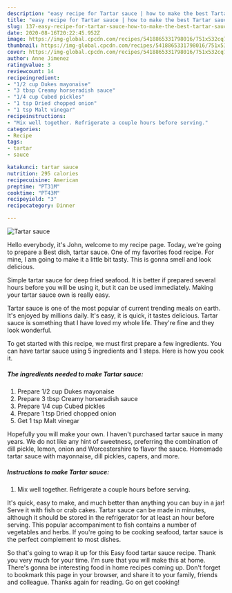 ```yaml
---
description: "easy recipe for Tartar sauce | how to make the best Tartar sauce"
title: "easy recipe for Tartar sauce | how to make the best Tartar sauce"
slug: 137-easy-recipe-for-tartar-sauce-how-to-make-the-best-tartar-sauce
date: 2020-08-16T20:22:45.952Z
image: https://img-global.cpcdn.com/recipes/5418865331798016/751x532cq70/tartar-sauce-recipe-main-photo.jpg
thumbnail: https://img-global.cpcdn.com/recipes/5418865331798016/751x532cq70/tartar-sauce-recipe-main-photo.jpg
cover: https://img-global.cpcdn.com/recipes/5418865331798016/751x532cq70/tartar-sauce-recipe-main-photo.jpg
author: Anne Jimenez
ratingvalue: 3
reviewcount: 14
recipeingredient:
- "1/2 cup Dukes mayonaise"
- "3 tbsp Creamy horseradish sauce"
- "1/4 cup Cubed pickles"
- "1 tsp Dried chopped onion"
- "1 tsp Malt vinegar"
recipeinstructions:
- "Mix well together. Refrigerate a couple hours before serving."
categories:
- Recipe
tags:
- tartar
- sauce

katakunci: tartar sauce 
nutrition: 295 calories
recipecuisine: American
preptime: "PT31M"
cooktime: "PT43M"
recipeyield: "3"
recipecategory: Dinner

---
```



![Tartar sauce](https://img-global.cpcdn.com/recipes/5418865331798016/751x532cq70/tartar-sauce-recipe-main-photo.jpg)

Hello everybody, it's John, welcome to my recipe page. Today, we're going to prepare a Best dish, tartar sauce. One of my favorites food recipe. For mine, I am going to make it a little bit tasty. This is gonna smell and look delicious.

Simple tartar sauce for deep fried seafood. It is better if prepared several hours before you will be using it, but it can be used immediately. Making your tartar sauce own is really easy.

Tartar sauce is one of the most popular of current trending meals on earth. It's enjoyed by millions daily. It's easy, it is quick, it tastes delicious. Tartar sauce is something that I have loved my whole life. They're fine and they look wonderful.


To get started with this recipe, we must first prepare a few ingredients. You can have tartar sauce using 5 ingredients and 1 steps. Here is how you cook it.

<!--inarticleads1-->

##### The ingredients needed to make Tartar sauce:

1. Prepare 1/2 cup Dukes mayonaise
1. Prepare 3 tbsp Creamy horseradish sauce
1. Prepare 1/4 cup Cubed pickles
1. Prepare 1 tsp Dried chopped onion
1. Get 1 tsp Malt vinegar


Hopefully you will make your own. I haven&#39;t purchased tartar sauce in many years. We do not like any hint of sweetness, preferring the combination of dill pickle, lemon, onion and Worcestershire to flavor the sauce. Homemade tartar sauce with mayonnaise, dill pickles, capers, and more. 

<!--inarticleads2-->

##### Instructions to make Tartar sauce:

1. Mix well together. Refrigerate a couple hours before serving.


It&#39;s quick, easy to make, and much better than anything you can buy in a jar! Serve it with fish or crab cakes. Tartar sauce can be made in minutes, although it should be stored in the refrigerator for at least an hour before serving. This popular accompaniment to fish contains a number of vegetables and herbs. If you&#39;re going to be cooking seafood, tartar sauce is the perfect complement to most dishes. 

So that's going to wrap it up for this Easy food tartar sauce recipe. Thank you very much for your time. I'm sure that you will make this at home. There's gonna be interesting food in home recipes coming up. Don't forget to bookmark this page in your browser, and share it to your family, friends and colleague. Thanks again for reading. Go on get cooking!
